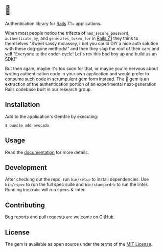 # 🥑

Authentication library for [Rails] 7.1+ applications.

When most people notice the trifecta of `has_secure_password`,
`authenticate_by`, and `generates_token_for` in [Rails 7.1] they think to
themselves "Sweet sassy molassey, I bet you could DIY a nice auth solution with
these dog-gone methods!" and then they slap the roof of their cars and yell
"Everyone to the coder-cycle! Let's rev this bad boy up and build us an SDK!"

But then again, maybe it's too soon for that, or maybe you're nervous about
writing authentication code in your own application and would prefer to consume
such code in scrumpulent gem form instead. The 🥑 gem is an extraction of the
authentication portion of an experimental next-generation Rails codebase built
in our research group.

## Installation

Add to the application's Gemfile by executing:

    $ bundle add avocado

## Usage

Read the [documentation] for more details.

## Development

After checking out the repo, run `bin/setup` to install dependencies. Use
`bin/rspec` to run the full spec suite and `bin/standardrb` to run the linter.
Running `bin/rake` will run specs & linter.

## Contributing

Bug reports and pull requests are welcome on [GitHub].

## License

The gem is available as open source under the terms of the [MIT License].

[documentation]: https://github.com/tcuwp/avocado/blob/main/docs/USAGE.md
[GitHub]: https://github.com/tcuwp/avocado
[MIT License]: https://opensource.org/licenses/MIT
[Rails]: https://github.com/rails/rails
[wiki]: https://github.com/tcuwp/avocado/wiki
[Rails 7.1]: https://guides.rubyonrails.org/7_1_release_notes.html